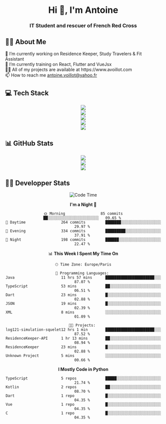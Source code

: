<h1 align="center" text-decoration="none">Hi 👋, I'm Antoine</h1>
<h3 align="center">IT Student and rescuer of French Red Cross</h3>

  
## 👨‍🎓 About Me
  <div align="left">
🔭 I’m currently working on Residence Keeper, Study Travelers & Fit Assistant</br>
🌱 I’m currently training on React, Flutter and VueJsx</br>
👨‍💻 All of my projects are available at https://www.avoillot.com</br>
📫 How to reach me <a href=mailto:antoine.voillot@yahoo.fr >antoine.voillot@yahoo.fr</a></br>
</div>

## 💻 Tech Stack
<div align="center">
  <img src="https://skillicons.dev/icons?i=react,ts,vue,vite,js,html,css,php,symfony" /></br>
  <img src="https://skillicons.dev/icons?i=c,java,py" /></br>
  <img src="https://skillicons.dev/icons?i=discord,bots" /></br>
<img src="https://skillicons.dev/icons?i=kotlin,flutter" /></br>
  <img src="https://skillicons.dev/icons?i=androidstudio,figma,github,gitlab,postman,vscode" />
</div>

## 📊 GitHub Stats
<div align="center">

![](http://github-profile-summary-cards.vercel.app/api/cards/profile-details?username=Psykoxen&theme=dark)  <br/>
![](https://github-readme-streak-stats.herokuapp.com/?user=Psykoxen&theme=dark&hide_border=false)<br/>
![](https://github-readme-stats.vercel.app/api/top-langs/?username=Psykoxen&theme=dark&hide_border=false&include_all_commits=true&count_private=true&layout=compact)<br/>

</div>

## 👨‍💻 Developper Stats
<div align="center">

<!--START_SECTION:waka-->
![Code Time](http://img.shields.io/badge/Code%20Time-99%20hrs%2020%20mins-blue)

**I'm a Night 🦉** 

```text
🌞 Morning                85 commits          ██░░░░░░░░░░░░░░░░░░░░░░░   09.65 % 
🌆 Daytime                264 commits         ███████░░░░░░░░░░░░░░░░░░   29.97 % 
🌃 Evening                334 commits         █████████░░░░░░░░░░░░░░░░   37.91 % 
🌙 Night                  198 commits         ██████░░░░░░░░░░░░░░░░░░░   22.47 % 
```


📊 **This Week I Spent My Time On** 

```text
🕑︎ Time Zone: Europe/Paris

💬 Programming Languages: 
Java                     11 hrs 57 mins      ██████████████████████░░░   87.07 % 
TypeScript               53 mins             ██░░░░░░░░░░░░░░░░░░░░░░░   06.51 % 
Dart                     23 mins             █░░░░░░░░░░░░░░░░░░░░░░░░   02.88 % 
JSON                     19 mins             █░░░░░░░░░░░░░░░░░░░░░░░░   02.39 % 
XML                      8 mins              ░░░░░░░░░░░░░░░░░░░░░░░░░   01.09 % 

🐱‍💻 Projects: 
log121-simulation-squelet12 hrs 1 min        ██████████████████████░░░   87.52 % 
ResidenceKeeper-API      1 hr 13 mins        ██░░░░░░░░░░░░░░░░░░░░░░░   08.94 % 
ResidenceKeeper          23 mins             █░░░░░░░░░░░░░░░░░░░░░░░░   02.88 % 
Unknown Project          5 mins              ░░░░░░░░░░░░░░░░░░░░░░░░░   00.66 % 
```

**I Mostly Code in Python** 

```text
TypeScript               5 repos             █████░░░░░░░░░░░░░░░░░░░░   21.74 % 
Kotlin                   2 repos             ██░░░░░░░░░░░░░░░░░░░░░░░   08.70 % 
Dart                     1 repo              █░░░░░░░░░░░░░░░░░░░░░░░░   04.35 % 
Vue                      1 repo              █░░░░░░░░░░░░░░░░░░░░░░░░   04.35 % 
C                        1 repo              █░░░░░░░░░░░░░░░░░░░░░░░░   04.35 % 
```




<!--END_SECTION:waka-->

</div>
